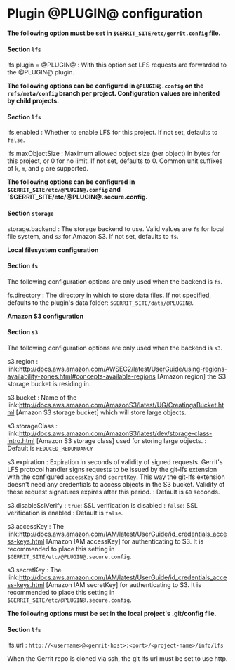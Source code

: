 Plugin @PLUGIN@ configuration
=============================

**The following option must be set in `$GERRIT_SITE/etc/gerrit.config` file.**

#### Section `lfs`

lfs.plugin = @PLUGIN@
: With this option set LFS requests are forwarded to the @PLUGIN@ plugin.

**The following options can be configured in `@PLUGIN@.config` on the
`refs/meta/config` branch per project. Configuration values are inherited by
child projects.**

#### Section `lfs`

lfs.enabled
: Whether to enable LFS for this project. If not set, defaults to `false`.

lfs.maxObjectSize
: Maximum allowed object size (per object) in bytes for this project, or 0 for
no limit. If not set, defaults to 0. Common unit suffixes of `k`, `m`, and `g`
are supported.

**The following options can be configured in `$GERRIT_SITE/etc/@PLUGIN@.config`
and `$GERRIT_SITE/etc/@PLUGIN@.secure.config.**

#### Section `storage`

storage.backend
: The storage backend to use. Valid values are `fs` for local file system,
and `s3` for Amazon S3. If not set, defaults to `fs`.

**Local filesystem configuration**

#### Section `fs`

The following configuration options are only used when the backend is `fs`.

fs.directory
: The directory in which to store data files. If not specified, defaults to
the plugin's data folder: `$GERRIT_SITE/data/@PLUGIN@`.

**Amazon S3 configuration**

#### Section `s3`

The following configuration options are only used when the backend is `s3`.

s3.region
: link:http://docs.aws.amazon.com/AWSEC2/latest/UserGuide/using-regions-availability-zones.html#concepts-available-regions
[Amazon region] the S3 storage bucket is residing in.

s3.bucket
: Name of the link:http://docs.aws.amazon.com/AmazonS3/latest/UG/CreatingaBucket.html
[Amazon S3 storage bucket] which will store large objects.

s3.storageClass
: link:http://docs.aws.amazon.com/AmazonS3/latest/dev/storage-class-intro.html
[Amazon S3 storage class] used for storing large objects.
: Default is `REDUCED_REDUNDANCY`

s3.expiration
: Expiration in seconds of validity of signed requests. Gerrit's LFS protocol
handler signs requests to be issued by the git-lfs extension with the configured
`accessKey` and `secretKey`. This way the git-lfs extension doesn't need
any credentials to access objects in the S3 bucket. Validity of these request
signatures expires after this period.
: Default is `60` seconds.

s3.disableSslVerify
: `true`: SSL verification is disabled
: `false`: SSL verification is enabled
: Default is `false`.

s3.accessKey
: The link:http://docs.aws.amazon.com/IAM/latest/UserGuide/id_credentials_access-keys.html
[Amazon IAM accessKey] for authenticating to S3. It is recommended to place this
setting in `$GERRIT_SITE/etc/@PLUGIN@.secure.config`.

s3.secretKey
: The link:http://docs.aws.amazon.com/IAM/latest/UserGuide/id_credentials_access-keys.html
[Amazon IAM secretKey] for authenticating to S3. It is recommended to place this
setting in `$GERRIT_SITE/etc/@PLUGIN@.secure.config`.

**The following options must be set in the local project's .git/config file.**

#### Section `lfs`

lfs.url
: `http://<username>@<gerrit-host>:<port>/<project-name>/info/lfs`

When the Gerrit repo is cloned via ssh, the git lfs url must be set to use http.
